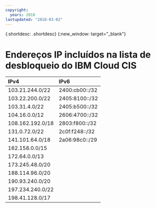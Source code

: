 ```yaml
---
copyright:
  years: 2018
lastupdated: "2018-03-02"
---
```


{:shortdesc: .shortdesc}
{:new_window: target="_blank"}

# Endereços IP incluídos na lista de desbloqueio do IBM Cloud CIS


|IPv4|IPv6|
|:-------------|:-------------|
|103.21.244.0/22 |2400:cb00::/32
| 103.22.200.0/22 |2405:8100::/32
| 103.31.4.0/22|2405:b500::/32
|104.16.0.0/12  |2606:4700::/32
| 108.162.192.0/18|2803:f800::/32
| 131.0.72.0/22|2c0f:f248::/32
|141.101.64.0/18|2a06:98c0::/29
| 162.158.0.0/15  |
| 172.64.0.0/13|
|173.245.48.0/20|
| 188.114.96.0/20 |
| 190.93.240.0/20|
|197.234.240.0/22|
| 198.41.128.0/17|
